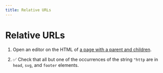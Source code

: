 ```yaml
---
title: Relative URLs
---
```


# Relative URLs

1.  Open an editor on the HTML of [a page with a parent and children].
    
1.  ✅ Check that all but one of the occurrences of the string `"http` are in 
    `head`, `svg`, and `footer` elements.

[a page with a parent and children]: ../grandparent/ac/

